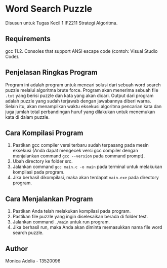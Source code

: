 # Word Search Puzzle
Disusun untuk Tugas Kecil 1 IF2211 Strategi Algoritma.

## Requirements
gcc 11.2.
Consoles that support ANSI escape code (contoh: Visual Studio Code).

## Penjelasan Ringkas Program
Program ini adalah program untuk mencari solusi dari sebuah word search puzzle melalui algoritma brute force. Program akan menerima sebuah file `.txt` yang berisi puzzle dan kata yang akan dicari. Output dari program adalah puzzle yang sudah terjawab dengan jawabannya diberi warna. Selain itu, akan menampilkan waktu eksekusi algoritma pencarian kata dan juga jumlah total perbandingan huruf yang dilakukan untuk menemukan kata di dalam puzzle.

## Cara Kompilasi Program
1. Pastikan gcc compiler versi terbaru sudah terpasang pada mesin eksekusi (Anda dapat mengecek versi gcc compiler dengan menjalankan command `gcc --version` pada command prompt).
2. Ubah directory ke folder src.
2. Jalankan command `gcc main.c -o main` pada terminal untuk melakukan kompilasi pada program.
3. Jika berhasil dikompilasi, maka akan terdapat `main.exe` pada directory program.

## Cara Menjalankan Program
1. Pastikan Anda telah melakukan kompilasi pada program.
2. Pastikan file puzzle yang ingin diselesaikan berada di folder test.
3. Jalankan command `./main` untuk run program.
4. Jika berhasil run, maka Anda akan diminta memasukkan nama file word search puzzle.

## Author
Monica Adelia - 13520096